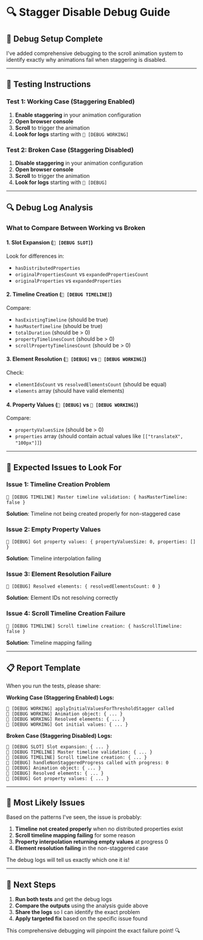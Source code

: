 # 🔍 Stagger Disable Debug Guide

## 🎯 **Debug Setup Complete**

I've added comprehensive debugging to the scroll animation system to identify exactly why animations fail when staggering is disabled.

---

## 🧪 **Testing Instructions**

### **Test 1: Working Case (Staggering Enabled)**
1. **Enable staggering** in your animation configuration
2. **Open browser console** 
3. **Scroll** to trigger the animation
4. **Look for logs** starting with `🚨 [DEBUG WORKING]`

### **Test 2: Broken Case (Staggering Disabled)**  
1. **Disable staggering** in your animation configuration
2. **Open browser console**
3. **Scroll** to trigger the animation  
4. **Look for logs** starting with `🚨 [DEBUG]`

---

## 🔍 **Debug Log Analysis**

### **What to Compare Between Working vs Broken**

#### **1. Slot Expansion (`🚨 [DEBUG SLOT]`)**
Look for differences in:
- `hasDistributedProperties`
- `originalPropertiesCount` vs `expandedPropertiesCount`
- `originalProperties` vs `expandedProperties`

#### **2. Timeline Creation (`🚨 [DEBUG TIMELINE]`)**
Compare:
- `hasExistingTimeline` (should be true)
- `hasMasterTimeline` (should be true)
- `totalDuration` (should be > 0)
- `propertyTimelinesCount` (should be > 0)
- `scrollPropertyTimelinesCount` (should be > 0)

#### **3. Element Resolution (`🚨 [DEBUG]` vs `🚨 [DEBUG WORKING]`)**
Check:
- `elementIdsCount` vs `resolvedElementsCount` (should be equal)
- `elements` array (should have valid elements)

#### **4. Property Values (`🚨 [DEBUG]` vs `🚨 [DEBUG WORKING]`)**
Compare:
- `propertyValuesSize` (should be > 0)
- `properties` array (should contain actual values like `[["translateX", "100px"]]`)

---

## 🚨 **Expected Issues to Look For**

### **Issue 1: Timeline Creation Problem**
```
🚨 [DEBUG TIMELINE] Master timeline validation: { hasMasterTimeline: false }
```
**Solution**: Timeline not being created properly for non-staggered case

### **Issue 2: Empty Property Values**
```
🚨 [DEBUG] Got property values: { propertyValuesSize: 0, properties: [] }
```
**Solution**: Timeline interpolation failing

### **Issue 3: Element Resolution Failure**
```
🚨 [DEBUG] Resolved elements: { resolvedElementsCount: 0 }
```
**Solution**: Element IDs not resolving correctly

### **Issue 4: Scroll Timeline Creation Failure**
```
🚨 [DEBUG TIMELINE] Scroll timeline creation: { hasScrollTimeline: false }
```
**Solution**: Timeline mapping failing

---

## 📋 **Report Template**

When you run the tests, please share:

**Working Case (Staggering Enabled) Logs:**
```
🚨 [DEBUG WORKING] applyInitialValuesForThresholdStagger called
🚨 [DEBUG WORKING] Animation object: { ... }
🚨 [DEBUG WORKING] Resolved elements: { ... }
🚨 [DEBUG WORKING] Got initial values: { ... }
```

**Broken Case (Staggering Disabled) Logs:**
```
🚨 [DEBUG SLOT] Slot expansion: { ... }
🚨 [DEBUG TIMELINE] Master timeline validation: { ... }
🚨 [DEBUG TIMELINE] Scroll timeline creation: { ... }
🚨 [DEBUG] handleNonStaggeredProgress called with progress: 0
🚨 [DEBUG] Animation object: { ... }
🚨 [DEBUG] Resolved elements: { ... }
🚨 [DEBUG] Got property values: { ... }
```

---

## 🎯 **Most Likely Issues**

Based on the patterns I've seen, the issue is probably:

1. **Timeline not created properly** when no distributed properties exist
2. **Scroll timeline mapping failing** for some reason
3. **Property interpolation returning empty values** at progress 0
4. **Element resolution failing** in the non-staggered case

The debug logs will tell us exactly which one it is!

---

## 🚀 **Next Steps**

1. **Run both tests** and get the debug logs
2. **Compare the outputs** using the analysis guide above
3. **Share the logs** so I can identify the exact problem
4. **Apply targeted fix** based on the specific issue found

This comprehensive debugging will pinpoint the exact failure point! 🔍 
